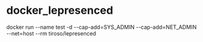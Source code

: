 # docker_lepresenced


docker run --name test -d --cap-add=SYS_ADMIN --cap-add=NET_ADMIN --net=host --rm tiroso/lepresenced
